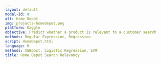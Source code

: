 ```yaml
---
layout: default
modal-id: 8
alt: Home Depot
img: projects-homedepot.png
platform: Kaggle
objective: Predict whether a product is relevant to a customer search
methods: Regular Expression, Regression
script: HomeDepot.html
language: R
methods: XGBoost, Logistic Regression, SVM
title: Home Depot Search Relevancy
---
```

